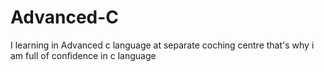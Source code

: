 # Advanced-C
I learning in Advanced c language at separate coching centre that's why i am full of confidence in c language
